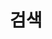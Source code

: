 ---
title: 검색
layout: search
permalink: /search/
entire-layout: lists
classes: wide
sidebar:
  title: "목차"
  nav: "aviutl-info"
---